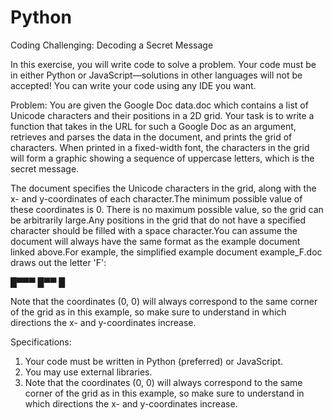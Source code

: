 # Python

Coding Challenging: Decoding a Secret Message

In this exercise, you will write code to solve a problem. Your code must be in either Python or JavaScript—solutions in other languages will not be accepted! You can write your code using any IDE you want.

Problem:
You are given the Google Doc data.doc which contains a list of Unicode characters and their positions in a 2D grid. Your task is to write a function that takes in the URL for such a Google Doc as an argument, retrieves and parses the data in the document, and prints the grid of characters. When printed in a fixed-width font, the characters in the grid will form a graphic showing a sequence of uppercase letters, which is the secret message.

The document specifies the Unicode characters in the grid, along with the x- and y-coordinates of each character.The minimum possible value of these coordinates is 0. There is no maximum possible value, so the grid can be arbitrarily large.Any positions in the grid that do not have a specified character should be filled with a space character.You can assume the document will always have the same format as the example document linked above.For example, the simplified example document example_F.doc draws out the letter 'F':

█▀▀▀
█▀▀
█

Note that the coordinates (0, 0) will always correspond to the same corner of the grid as in this example, so make sure to understand in which directions the x- and y-coordinates increase.

Specifications:

1. Your code must be written in Python (preferred) or JavaScript.
2. You may use external libraries.
3. Note that the coordinates (0, 0) will always correspond to the same corner of the grid as in this example, so make sure to understand in which directions the x- and y-coordinates increase.

